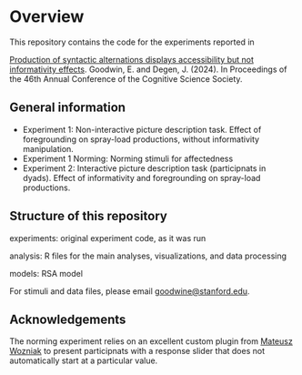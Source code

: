# Overview
This repository contains the code for the experiments reported in 

[Production of syntactic alternations displays accessibility but not informativity effects](https://alpslab.stanford.edu/papers/2024GoodwinDegen.pdf). Goodwin, E. and Degen, J. (2024). In Proceedings of the 46th Annual Conference of the Cognitive Science Society.

## General information

- Experiment 1: Non-interactive picture description task. Effect of foregrounding on spray-load productions, without informativity manipulation. 
- Experiment 1 Norming: Norming stimuli for affectedness
- Experiment 2: Interactive picture description task (participnats in dyads). Effect of informativity and foregrounding on spray-load productions.


## Structure of this repository

experiments: original experiment code, as it was run 

analysis: R files for the main analyses, visualizations, and data processing

models: RSA model 

For stimuli and data files, please email goodwine@stanford.edu.


## Acknowledgements
The norming experiment relies on an excellent custom plugin from [Mateusz Wozniak](https://github.com/mmwozniak/plugin-html-slider-response-nostart) to present participnats with a response slider that does not automatically start at a particular value. 
